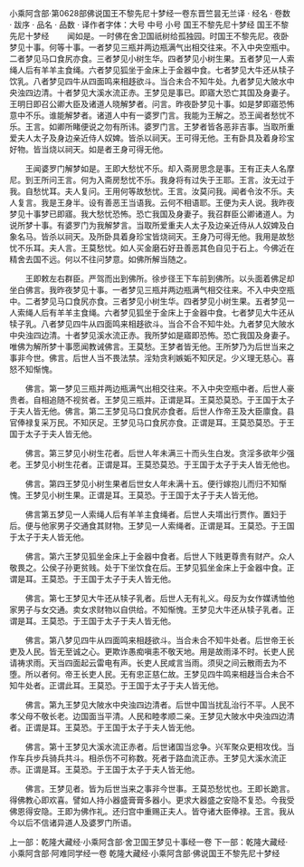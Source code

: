小乘阿含部·第0628部佛说国王不黎先尼十梦经一卷东晋竺昙无兰译
· 经名 · 卷数 · 跋序
· 品名 · 品数 · 译作者字体：大号 中号 小号
国王不黎先尼十梦经
国王不黎先尼十梦经
　　闻如是。一时佛在舍卫国祇树给孤独园。时国王不黎先尼。夜卧梦见十事。何等十事。一者梦见三瓶并两边瓶满气出相交往来。不入中央空瓶中。二者梦见马口食尻亦食。三者梦见小树生华。四者梦见小树生果。五者梦见一人索绳人后有羊羊主食绳。六者梦见狐坐于金床上于金器中食。七者梦见大牛还从犊子饮乳。八者梦见四牛从四面鸣来相趍欲斗。当合未合不知牛处。九者梦见大陂水中央浊四边清。十者梦见大溪水流正赤。王梦见是事已。即寤大恐亡其国及身妻子。王明日即召公卿大臣及诸道人晓解梦者。问言。昨夜卧梦见十事。如是梦即寤恐怖意中不乐。谁能解梦者。诸道人中有一婆罗门言。我能为王解之。恐王闻者愁忧不乐。王言。如卿所睹便说之勿有所讳。婆罗门言。王梦者皆各恶非吉事。当取所重爱夫人太子及身边亲近侍人奴婢。皆杀以祠天。王可得无他。王有卧具及着身珍宝好物。皆当烧以祠天。如是者王身可得无他。

　　王闻婆罗门解梦如是。王即大愁忧不乐。却入斋房思念是事。王有正夫人名摩尼。到王所问王言。何为入斋房愁忧不乐。我身将有过失于王耶。王言。汝无过于我。自愁忧耳。夫人复问。王用何等故愁忧。王言。汝莫问我。闻者令汝不乐。夫人复言。我是王身半。设有善恶王当语我。云何不相语耶。王便为夫人说。我昨夜梦见十事梦已即寤。我大愁忧恐怖。恐亡我国及身妻子。我召群臣公卿诸道人。为说所梦十事。有婆罗门为我解梦言。当取所爱重夫人太子及边亲近侍从人奴婢及白象名马。皆杀以祠天。及所卧具着身珍宝皆烧祠天。王身乃可得无他。我用是故愁忧不乐耳。夫人言。王莫愁忧。如人买金磨石好丑善恶其色自见于石上。今佛近在精舍去国不远。何以不往问梦意。如佛所解当随之。

　　王即敕左右群臣。严驾而出到佛所。徐步径王下车前到佛所。以头面着佛足却坐白佛言。我昨夜梦见十事。一者梦见三瓶并两边瓶满气相交往来。不入中央空瓶中。二者梦见马口食尻亦食。三者梦见小树生华。四者梦见小树生果。五者梦见一人索绳人后有羊羊主食绳。六者梦见狐坐于金床上于金器中食。七者梦见大牛还从犊子乳。八者梦见四牛从四面鸣来相趍欲斗。当合不合不知牛处。九者梦见大陂水中央浊四边清。十者梦见溪水流正赤。我所梦如是寤即恐怖。恐亡我国及身妻子。唯佛为解所梦十事愿闻教诫佛言。王莫愁。王梦者皆无他。王所梦乃为后世当来之事非今世。佛言。后世人当不畏法禁。淫劮贪利嫉姤不知厌足。少义理无慈心。喜怒不知惭愧。

　　佛言。第一梦见三瓶并两边瓶满气出相交往来。不入中央空瓶中者。后世人豪贵者。自相追随不视贫者。王梦见三瓶并。正谓是耳。王莫恐莫恐。于王国于太子于夫人皆无他。佛言。第二王梦见马口食尻亦食者。后世人作帝王及大臣廪食。县官俸禄复采万民。不知厌足。王梦见马口食尻亦食。正谓是耳。王莫恐莫恐。于王国于太子于夫人皆无他。

　　佛言。第三梦见小树生花者。后世人年未满三十而头生白发。贪淫多欲年少强老。王梦见小树生花者。正谓是耳。王莫恐莫恐。于王国于太子于夫人皆无他也。

　　佛言。第四王梦见小树生果者后世女人年未满十五。便行嫁抱儿而归不知惭愧。王梦见小树生果。正谓是耳。王莫恐。于王国于太子于夫人皆无他。

　　佛言第五梦见一人索绳人后有羊羊主食绳者。后世人夫壻出行贾作。置妇于后。便与他家男子交通食其财物。王梦见一人索绳者。正谓是耳。王莫恐。于王国于太子于夫人皆无他。

　　佛言。第六王梦见狐坐金床上于金器中食者。后世人下贱更尊贵有财产。众人敬畏之。公侯子孙更贫贱。处于下坐饮食在后。王梦见狐坐金床上于金器中食。正谓是耳。王莫恐。于王国于太子于夫人皆无他。

　　佛言。第七王梦见大牛还从犊子乳者。后世人无有礼义。母反为女作媒诱恤他家男子与女交通。卖女求财物以自供给。不知惭愧。王梦见大牛还从犊子乳者。正谓是耳。王莫恐。于王国于太子于夫人皆无他。

　　佛言。第八梦见四牛从四面鸣来相趍欲斗。当合未合不知牛处者。后世帝王长吏及人民。皆无至诚之心。更欺诈愚痴嗔恚不敬天地。用是故雨泽不时。长吏人民请祷求雨。天当四面起云雷电有声。长吏人民咸言当雨。须臾之间云散雨去为不堕。所以者何。帝王长吏人民。无有忠正慈仁故。王梦见四牛鸣来相趍当合未合不知牛处者。正谓此耳。王莫恐。于王国于太子于夫人皆无他。

　　佛言。第九王梦见大陂水中央浊四边清者。后世中国当扰乱治行不平。人民不孝父母不敬长老。边国面当平清。人民和睦孝顺二亲。王梦见大陂水中央浊四边清者。正谓是耳。王莫恐。于王国于太子于夫人皆无他。

　　佛言。第十王梦见大溪水流正赤者。后世诸国当忿争。兴军聚众更相攻伐。当作车兵步兵骑兵共斗。相杀伤不可称数。死者于路血流正赤。王梦见大溪水流正赤。正谓是耳。王莫恐。于王国于太子于夫人皆无他。

　　佛言。王梦见者。皆为后世当来之事非今世事。王莫恐愁忧也。王即长跪言。得佛教心即欢喜。譬如人持小器盛膏膏多器小。更求大器盛之安隐不复恐。今我受佛恩得安隐。王即为佛作礼。还归宫中重赐正夫人。皆夺诸大臣俸禄。王言。我从今以后不信诸异道人及婆罗门所语。

上一部：乾隆大藏经·小乘阿含部·舍卫国王梦见十事经一卷
下一部：乾隆大藏经·小乘阿含部·阿难同学经一卷
乾隆大藏经·小乘阿含部·佛说国王不黎先尼十梦经